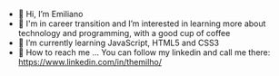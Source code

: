 - 👋 Hi, I’m Emiliano
- 👀 I'm in career transition and I’m interested in learning more about technology and programming, with a good cup of coffee 
- 🌱 I’m currently learning JavaScript, HTML5 and CSS3
- 🎯 How to reach me ... You can follow my linkedin and call me there: https://www.linkedin.com/in/themilho/

